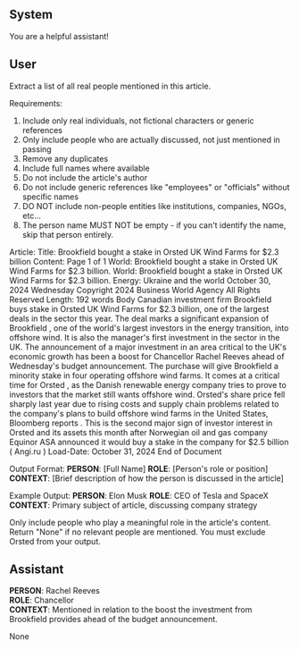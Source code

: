 ## System

You are a helpful assistant!

## User


Extract a list of all real people mentioned in this article.

Requirements:
1. Include only real individuals, not fictional characters or generic references
2. Only include people who are actually discussed, not just mentioned in passing
3. Remove any duplicates
4. Include full names where available
5. Do not include the article's author
6. Do not include generic references like "employees" or "officials" without specific names
7. DO NOT include non-people entities like institutions, companies, NGOs, etc...
8. The person name MUST NOT be empty - if you can't identify the name, skip that person entirely.

Article:
Title: Brookfield bought a stake in Orsted UK Wind Farms for $2.3 billion
Content: Page 1 of 1
World: Brookfield bought a stake in Orsted UK Wind Farms for $2.3 billion.
World: Brookfield bought a stake in Orsted UK Wind Farms for $2.3 billion.
Energy: Ukraine and the world
October 30, 2024 Wednesday
Copyright 2024 Business World Agency All Rights Reserved
Length: 192 words
Body
Canadian investment firm Brookfield buys stake in Orsted UK Wind Farms for $2.3 billion, one of the largest deals 
in the sector this year.
The deal marks a significant expansion of Brookfield , one of the world's largest investors in the energy transition, 
into offshore wind. It is also the manager's first investment in the sector in the UK. The announcement of a major 
investment in an area critical to the UK's economic growth has been a boost for Chancellor Rachel Reeves ahead 
of Wednesday's budget announcement.
The purchase will give Brookfield a minority stake in four operating offshore wind farms. It comes at a critical time 
for Orsted , as the Danish renewable energy company tries to prove to investors that the market still wants offshore 
wind.
Orsted's share price fell sharply last year due to rising costs and supply chain problems related to the company's 
plans to build offshore wind farms in the United States, Bloomberg reports .
This is the second major sign of investor interest in Orsted and its assets this month after Norwegian oil and gas 
company Equinor ASA announced it would buy a stake in the company for $2.5 billion ( Angi.ru )
Load-Date: October 31, 2024
End of Document

Output Format:
**PERSON**: [Full Name]
**ROLE**: [Person's role or position]
**CONTEXT**: [Brief description of how the person is discussed in the article]

Example Output:
**PERSON**: Elon Musk
**ROLE**: CEO of Tesla and SpaceX
**CONTEXT**: Primary subject of article, discussing company strategy

Only include people who play a meaningful role in the article's content. Return "None" if no relevant people are mentioned.
You must exclude Orsted from your output.


## Assistant

**PERSON**: Rachel Reeves  
**ROLE**: Chancellor  
**CONTEXT**: Mentioned in relation to the boost the investment from Brookfield provides ahead of the budget announcement.  

None

